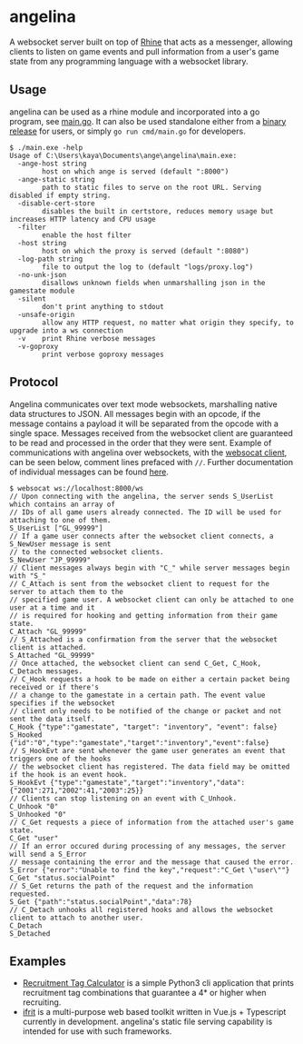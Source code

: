 # angelina

A websocket server built on top of [Rhine](https://github.com/kyoukaya/rhine) that acts as a messenger, allowing clients to listen on game events and pull information from a user's game state from any programming language with a websocket library.

## Usage

angelina can be used as a rhine module and incorporated into a go program, see [main.go](https://github.com/kyoukaya/angelina/blob/master/cmd/main.go).
It can also be used standalone either from a [binary release](https://github.com/kyoukaya/angelina/releases) for users, or simply `go run cmd/main.go` for developers.

```
$ ./main.exe -help
Usage of C:\Users\kaya\Documents\ange\angelina\main.exe:
  -ange-host string
        host on which ange is served (default ":8000")
  -ange-static string
        path to static files to serve on the root URL. Serving disabled if empty string.
  -disable-cert-store
        disables the built in certstore, reduces memory usage but increases HTTP latency and CPU usage
  -filter
        enable the host filter
  -host string
        host on which the proxy is served (default ":8080")
  -log-path string
        file to output the log to (default "logs/proxy.log")
  -no-unk-json
        disallows unknown fields when unmarshalling json in the gamestate module
  -silent
        don't print anything to stdout
  -unsafe-origin
        allow any HTTP request, no matter what origin they specify, to upgrade into a ws connection
  -v    print Rhine verbose messages
  -v-goproxy
        print verbose goproxy messages
```

## Protocol

Angelina communicates over text mode websockets, marshalling native data structures to JSON.
All messages begin with an opcode, if the message contains a payload it will be separated from the opcode with a single space. Messages received from the websocket client are guaranteed to be read and processed in the order that they were sent.
Example of communications with angelina over websockets, with the [websocat client](https://github.com/vi/websocat), can be seen below, comment lines prefaced with `//`.
Further documentation of individual messages can be found [here](https://github.com/kyoukaya/angelina/blob/master/angelina/msg/doc.go).

```
$ websocat ws://localhost:8000/ws
// Upon connecting with the angelina, the server sends S_UserList which contains an array of
// IDs of all game users already connected. The ID will be used for attaching to one of them.
S_UserList ["GL_99999"]
// If a game user connects after the websocket client connects, a S_NewUser message is sent
// to the connected websocket clients.
S_NewUser "JP_99999"
// Client messages always begin with "C_" while server messages begin with "S_"
// C_Attach is sent from the websocket client to request for the server to attach them to the
// specified game user. A websocket client can only be attached to one user at a time and it
// is required for hooking and getting information from their game state.
C_Attach "GL_99999"
// S_Attached is a confirmation from the server that the websocket client is attached.
S_Attached "GL_99999"
// Once attached, the websocket client can send C_Get, C_Hook, C_Detach messages.
// C_Hook requests a hook to be made on either a certain packet being received or if there's
// a change to the gamestate in a certain path. The event value specifies if the websocket
// client only needs to be notified of the change or packet and not sent the data itself.
C_Hook {"type":"gamestate", "target": "inventory", "event": false}
S_Hooked {"id":"0","type":"gamestate","target":"inventory","event":false}
// S_HookEvt are sent whenever the game user generates an event that triggers one of the hooks
// the websocket client has registered. The data field may be omitted if the hook is an event hook.
S_HookEvt {"type":"gamestate","target":"inventory","data":{"2001":271,"2002":41,"2003":25}}
// Clients can stop listening on an event with C_Unhook.
C_Unhook "0"
S_Unhooked "0"
// C_Get requests a piece of information from the attached user's game state.
C_Get "user"
// If an error occured during processing of any messages, the server will send a S_Error
// message containing the error and the message that caused the error.
S_Error {"error":"Unable to find the key","request":"C_Get \"user\""}
C_Get "status.socialPoint"
// S_Get returns the path of the request and the information requested.
S_Get {"path":"status.socialPoint","data":78}
// C_Detach unhooks all registered hooks and allows the websocket client to attach to another user.
C_Detach
S_Detached
```

## Examples

- [Recruitment Tag Calculator](https://github.com/kyoukaya/angelina/tree/dev/example_clients/python) is a simple Python3 cli application that prints recruitment tag combinations that guarantee a 4* or higher when recruiting.
- [ifrit](https://github.com/kyoukaya/ifrit) is a multi-purpose web based toolkit written in Vue.js + Typescript currently in development.
angelina's static file serving capability is intended for use with such frameworks.
